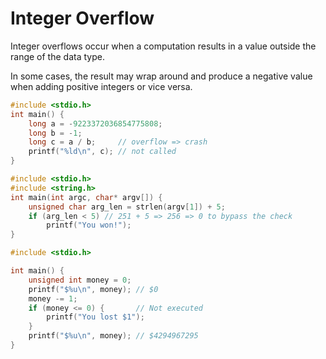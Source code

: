 # Integer Overflow

<div class="row row-cols-lg-2"><div>

Integer overflows occur when a computation results in a value outside the range of the data type. 

In some cases, the result may wrap around and produce a negative value when adding positive integers or vice versa.

```c
#include <stdio.h>
int main() {
    long a = -9223372036854775808;
    long b = -1;
    long c = a / b;     // overflow => crash
    printf("%ld\n", c); // not called
}
```

```c
#include <stdio.h>
#include <string.h>
int main(int argc, char* argv[]) {
    unsigned char arg_len = strlen(argv[1]) + 5;
    if (arg_len < 5) // 251 + 5 => 256 => 0 to bypass the check
        printf("You won!");
}
```
</div><div>

```c
#include <stdio.h>

int main() {
    unsigned int money = 0;
    printf("$%u\n", money); // $0
    money -= 1;
    if (money <= 0) {       // Not executed
        printf("You lost $1");
    }
    printf("$%u\n", money); // $4294967295
}
```
</div></div>